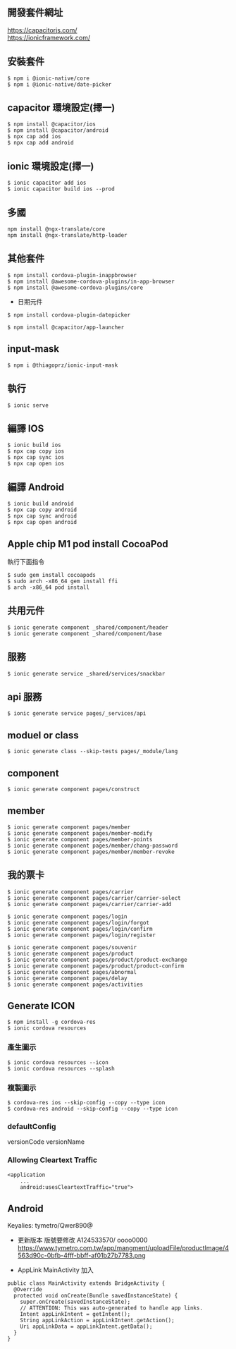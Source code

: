 ## 開發套件網址
https://capacitorjs.com/  
https://ionicframework.com/

## 安裝套件
```
$ npm i @ionic-native/core  
$ npm i @ionic-native/date-picker  
```

## capacitor 環境設定(擇一)  
```
$ npm install @capacitor/ios  
$ npm install @capacitor/android  
$ npx cap add ios  
$ npx cap add android  
```

## ionic 環境設定(擇一)  
```
$ ionic capacitor add ios  
$ ionic capacitor build ios --prod  
```


## 多國
```
npm install @ngx-translate/core
npm install @ngx-translate/http-loader
```
## 其他套件
```
$ npm install cordova-plugin-inappbrowser 
$ npm install @awesome-cordova-plugins/in-app-browser 
$ npm install @awesome-cordova-plugins/core
```
- 日期元件
```
$ npm install cordova-plugin-datepicker

$ npm install @capacitor/app-launcher
```
## input-mask  
```
$ npm i @thiagoprz/ionic-input-mask
```
## 執行
```
$ ionic serve  
```

## 編譯 IOS
```
$ ionic build ios
$ npx cap copy ios 
$ npx cap sync ios  
$ npx cap open ios   
```

## 編譯 Android
```
$ ionic build android
$ npx cap copy android 
$ npx cap sync android 
$ npx cap open android 
```

## Apple chip M1 pod install CocoaPod
執行下面指令  

```
$ sudo gem install cocoapods
$ sudo arch -x86_64 gem install ffi  
$ arch -x86_64 pod install  
```

## 共用元件
```
$ ionic generate component _shared/component/header
$ ionic generate component _shared/component/base
```

## 服務
```
$ ionic generate service _shared/services/snackbar
```
## api 服務
```
$ ionic generate service pages/_services/api
```
## moduel or class
```
$ ionic generate class --skip-tests pages/_module/lang
```
## component
```
$ ionic generate component pages/construct
```
## member
```
$ ionic generate component pages/member
$ ionic generate component pages/member-modify
$ ionic generate component pages/member-points
$ ionic generate component pages/member/chang-password
$ ionic generate component pages/member/member-revoke
```
## 我的票卡
```
$ ionic generate component pages/carrier
$ ionic generate component pages/carrier/carrier-select
$ ionic generate component pages/carrier/carrier-add

$ ionic generate component pages/login
$ ionic generate component pages/login/forgot
$ ionic generate component pages/login/confirm
$ ionic generate component pages/login/register

$ ionic generate component pages/souvenir
$ ionic generate component pages/product
$ ionic generate component pages/product/product-exchange
$ ionic generate component pages/product/product-confirm
$ ionic generate component pages/abnormal
$ ionic generate component pages/delay
$ ionic generate component pages/activities
```

## Generate ICON 
```
$ npm install -g cordova-res
$ ionic cordova resources
```
### 產生圖示
```
$ ionic cordova resources --icon
$ ionic cordova resources --splash
```
### 複製圖示
```
$ cordova-res ios --skip-config --copy --type icon
$ cordova-res android --skip-config --copy --type icon
```

### defaultConfig
versionCode
versionName 

### Allowing Cleartext Traffic
```
<application
    ...
    android:usesCleartextTraffic="true">
```

## Android 
Keyalies: tymetro/Qwer890@

- 更新版本
版號要修改
A124533570/ oooo0000
https://www.tymetro.com.tw/app/mangment/uploadFile/productImage/4563d90c-0bfb-4fff-bbff-af01b27b7783.png

- AppLink
MainActivity 加入  
```
public class MainActivity extends BridgeActivity {
  @Override
  protected void onCreate(Bundle savedInstanceState) {
    super.onCreate(savedInstanceState);
    // ATTENTION: This was auto-generated to handle app links.
    Intent appLinkIntent = getIntent();
    String appLinkAction = appLinkIntent.getAction();
    Uri appLinkData = appLinkIntent.getData();
  }
}
```